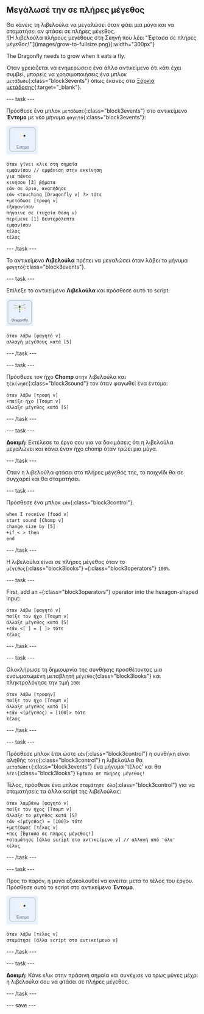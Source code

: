 ## Μεγάλωσέ την σε πλήρες μέγεθος

<div style="display: flex; flex-wrap: wrap">
<div style="flex-basis: 200px; flex-grow: 1; margin-right: 15px;">
Θα κάνεις τη λιβελούλα να μεγαλώσει όταν φάει μια μύγα και να σταματήσει αν φτάσει σε πλήρες μέγεθος.
</div>
<div>
![Η λιβελούλα πλήρους μεγέθους στη Σκηνή που λέει "Έφτασα σε πλήρες μέγεθος!".](images/grow-to-fullsize.png){:width="300px"}
</div>
</div>

The Dragonfly needs to grow when it eats a fly.

Όταν χρειάζεται να ενημερώσεις ένα άλλο αντικείμενο ότι κάτι έχει συμβεί, μπορείς να χρησιμοποιήσεις ένα μπλοκ `μετάδωσε`{:class="block3events"} όπως έκανες στα [Ξόρκια μετάδοσης](https://projects.raspberrypi.org/en/projects/broadcasting-spells){:target="_blank"}.

--- task ---

Πρόσθεσε ένα μπλοκ `μετάδωσε`{:class="block3events"} στο αντικείμενο **Έντομο** με νέο μήνυμα `φαγητό`{:class="block3events"}:

![](images/fly-icon.png)

```blocks3
όταν γίνει κλικ στη σημαία
εμφανίσου // εμφάνιση στην εκκίνηση
για πάντα
κινήσου [3] βήματα
εάν σε όριο, αναπήδησε
εάν <touching [Dragonfly v] ?> τότε
+μετάδωσε [τροφή v]
εξαφανίσου
πήγαινε σε (τυχαία θέση v)
περίμενε [1] δευτερόλεπτα
εμφανίσου
τέλος
τέλος
```
--- /task ---

Το αντικείμενο **Λιβελούλα** πρέπει να μεγαλώσει όταν λάβει το μήνυμα `φαγητό`{:class="block3events"}.

--- task ---

Επίλεξε το αντικείμενο **Λιβελούλα** και πρόσθεσε αυτό το script:

![](images/dragonfly-icon.png)

```blocks3 
όταν λάβω [φαγητό v]
αλλαγή μεγέθους κατά [5]
```

--- /task ---

--- task ---

Πρόσθεσε τον ήχο **Chomp** στην λιβελούλα και `ξεκίνησέ`{:class="block3sound"} τον όταν φαγωθεί ένα έντομο:

```blocks3 
όταν λάβω [τροφή v]
+παίξε ήχο [Τσομπ v]
άλλαξε μέγεθος κατά [5]
```
--- /task ---

--- task ---

**Δοκιμή:** Εκτέλεσε το έργο σου για να δοκιμάσεις ότι η λιβελούλα μεγαλώνει και κάνει έναν ήχο chomp όταν τρώει μια μύγα.

--- /task ---

Όταν η λιβελούλα φτάσει στο πλήρες μέγεθός της, το παιχνίδι θα σε συγχαρεί και θα σταματήσει.

--- task ---

Πρόσθεσε ένα μπλοκ `εάν`{:class="block3control"}.

```blocks3
when I receive [food v]
start sound [Chomp v]
change size by [5]
+if < > then
end
```

--- /task ---

Η λιβελούλα είναι σε πλήρες μέγεθος όταν το `μέγεθος`{:class="block3looks"} `=`{:class="block3operators"} `100%`.

--- task ---

First, add an `=`{:class="block3operators"} operator into the hexagon-shaped input:

```blocks3
όταν λάβω [φαγητό v]
παίξε τον ήχο [Τσομπ v]
άλλαξε μέγεθος κατά [5]
+εάν <[ ] = [ ]> τότε
τέλος
```
--- /task ---

--- task ---

Ολοκλήρωσε τη δημιουργία της συνθήκης προσθέτοντας μια ενσωματωμένη μεταβλητή `μέγεθος`{class="block3looks"} και πληκτρολόγησε την τιμή `100`:

```blocks3
όταν λάβω [τροφήv]
παίξε τον ήχο [Τσομπ v]
άλλαξε μέγεθος κατά [5]
+εάν <(μέγεθος) = [100]> τότε
τέλος
```
--- /task ---

--- task ---

Πρόσθεσε μπλοκ έτσι ώστε `εάν`{:class="block3control"} η συνθήκη είναι αληθής `τότε`{:class="block3control"} η λιβελούλα θα `μεταδώσει`{:class="block3events"} ένα μήνυμα 'τέλος' και θα `λέει`{:class="block3looks"} `Έφτασα σε πλήρες μέγεθος!`

Τέλος, πρόσθεσε ένα μπλοκ `σταμάτησε όλα`{:class="block3control"} για να σταματήσεις τα άλλα script της λιβελούλας:

```blocks3
όταν λαμβάνω [φαγητό v]
παίξε τον ήχος [Τσομπ v]
άλλαξε το μέγεθος κατά [5]
εάν <(μέγεθος) = [100]> τότε
+μετέδωσε [τέλος v]
+πες [Έφτασα σε πλήρες μέγεθος!]
+σταμάτησε [άλλα script στο αντικείμενο v] // αλλαγή από 'όλα'
τέλος
```
--- /task ---

--- task ---

Προς το παρόν, η μύγα εξακολουθεί να κινείται μετά το τέλος του έργου. Πρόσθεσε αυτό το script στο αντικείμενο **Έντομο**.

![](images/fly-icon.png)

```blocks3
όταν λάβω [τέλος v]
σταμάτησε [άλλα script στο αντικείμενο v]
```

--- /task ---

--- task ---

**Δοκιμή:** Κάνε κλικ στην πράσινη σημαία και συνέχισε να τρως μύγες μέχρι η λιβελούλα σου να φτάσει σε πλήρες μέγεθος.

--- /task ---

--- save ---
